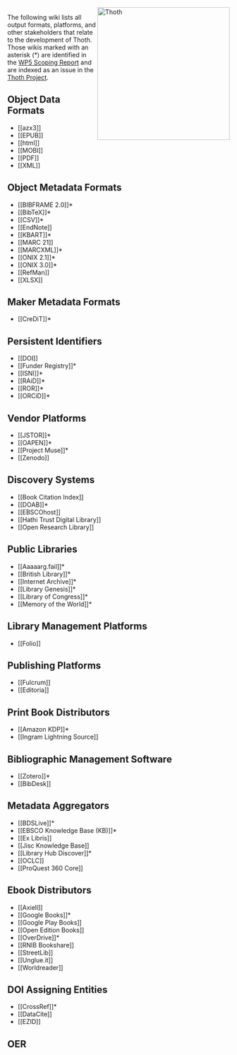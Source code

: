 <img src="https://punctumbooks.com/punctum/wp-content/uploads/2020/09/thoth-logo-latin.png" alt="Thoth" height="300" align="right"/>

The following wiki lists all output formats, platforms, and other stakeholders that relate to the development of Thoth. Those wikis marked with an asterisk (*) are identified in the [WP5 Scoping Report](https://copim.pubpub.org/pub/wp5-scoping-report-building-open-dissemination-system/) and are indexed as an issue in the [Thoth Project](https://github.com/thoth-pub/thoth/projects).

## Object Data Formats

* [[azx3]]
* [[EPUB]]
* [[html]]
* [[MOBI]]
* [[PDF]]
* [[XML]]

## Object Metadata Formats
* [[BIBFRAME 2.0]]*
* [[BibTeX]]*
* [[CSV]]*
* [[EndNote]]
* [[KBART]]*
* [[MARC 21]]
* [[MARCXML]]*
* [[ONIX 2.1]]*
* [[ONIX 3.0]]*
* [[RefMan]]
* [[XLSX]]

## Maker Metadata Formats

* [[CreDiT]]*

## Persistent Identifiers

* [[DOI]]
* [[Funder Registry]]*
* [[ISNI]]*
* [[RAiD]]*
* [[ROR]]*
* [[ORCiD]]*

## Vendor Platforms

* [[JSTOR]]*
* [[OAPEN]]*
* [[Project Muse]]*
* [[Zenodo]]

## Discovery Systems

* [[Book Citation Index]]
* [[DOAB]]*
* [[EBSCOhost]]
* [[Hathi Trust Digital Library]]
* [[Open Research Library]]

## Public Libraries

* [[Aaaaarg.fail]]*
* [[British Library]]*
* [[Internet Archive]]*
* [[Library Genesis]]*
* [[Library of Congress]]*
* [[Memory of the World]]*

## Library Management Platforms

* [[Folio]]

## Publishing Platforms

* [[Fulcrum]]
* [[Editoria]]

## Print Book Distributors

* [[Amazon KDP]]*
* [[Ingram Lightning Source]]

## Bibliographic Management Software

* [[Zotero]]*
* [[BibDesk]]

## Metadata Aggregators

* [[BDSLive]]*
* [[EBSCO Knowledge Base (KB)]]*
* [[Ex Libris]]
* [[Jisc Knowledge Base]]
* [[Library Hub Discover]]*
* [[OCLC]]
* [[ProQuest 360 Core]]

## Ebook Distributors

* [[Axiell]]
* [[Google Books]]*
* [[Google Play Books]]
* [[Open Edition Books]]
* [[OverDrive]]*
* [[RNIB Bookshare]]
* [[StreetLib]]
* [[Unglue.it]]
* [[Worldreader]]

## DOI Assigning Entities

* [[CrossRef]]*
* [[DataCite]]
* [[EZID]]

## OER
